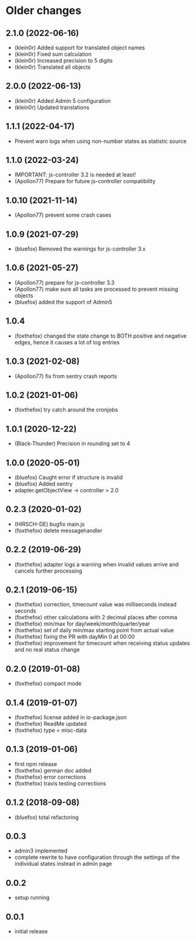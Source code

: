 # Older changes
## 2.1.0 (2022-06-16)
* (klein0r) Added support for translated object names
* (klein0r) Fixed sum calculation
* (klein0r) Increased precision to 5 digits
* (klein0r) Translated all objects

## 2.0.0 (2022-06-13)
* (klein0r) Added Admin 5 configuration
* (klein0r) Updated translations

## 1.1.1 (2022-04-17)
* Prevent warn logs when using non-number states as statistic source

## 1.1.0 (2022-03-24)
* IMPORTANT: js-controller 3.2 is needed at least!
* (Apollon77) Prepare for future js-controller compatibility

## 1.0.10 (2021-11-14)
* (Apollon77) prevent some crash cases

## 1.0.9 (2021-07-29)
* (bluefox) Removed the warnings for js-controller 3.x

## 1.0.6 (2021-05-27)
* (Apollon77) prepare for js-controller 3.3
* (Apollon77) make sure all tasks are processed to prevent missing objects
* (bluefox) added the support of Admin5

## 1.0.4
* (foxthefox) changed the state change to BOTH positive and negative edges, hence it causes a lot of log entries

## 1.0.3 (2021-02-08)
* (Apollon77) fix from sentry crash reports

## 1.0.2 (2021-01-06)
* (foxthefox) try catch around the cronjobs

## 1.0.1 (2020-12-22)
* (Black-Thunder) Precision in rounding set to 4

## 1.0.0 (2020-05-01)
* (bluefox) Caught error if structure is invalid
* (bluefox) Added sentry
* adapter.getObjectView -> controller > 2.0

## 0.2.3 (2020-01-02)
* (HIRSCH-DE) bugfix main.js
* (foxthefox) delete messagehandler

## 0.2.2 (2019-06-29)
* (foxthefox) adapter logs a warning when invalid values arrive and cancels further processing

## 0.2.1 (2019-06-15)
* (foxthefox) correction, timecount value was milliseconds instead seconds
* (foxthefox) other calculations with 2 decimal places after comma
* (foxthefox) min/max for day/week/month/quarter/year
* (foxthefox) set of daily min/max starting point from actual value
* (foxthefox) fixing the PR with dayMin 0 at 00:00
* (foxthefox) improvement for timecount when receiving status updates and no real status change

## 0.2.0 (2019-01-08)
* (foxthefox) compact mode

## 0.1.4 (2019-01-07)
* (foxthefox) license added in io-package.json
* (foxthefox) ReadMe updated
* (foxthefox) type = misc-data

## 0.1.3 (2019-01-06)
* first npm release
* (foxthefox) german doc added
* (foxthefox) error corrections
* (foxthefox) travis testing corrections

## 0.1.2 (2018-09-08)
* (bluefox) total refactoring

## 0.0.3
* admin3 implemented
* complete rewrite to have configuration through the settings of the individual states instead in admin page

## 0.0.2
* setup running

## 0.0.1
* initial release